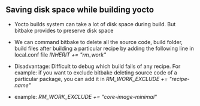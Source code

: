 ## Saving disk space while building yocto

- Yocto builds system can take a lot of disk space during build. But bitbake provides to preserve disk space

- We can command bitbake to delete all the source code, build folder, build files after building a particular recipe by adding the following line in local.conf file
*INHERIT += "rm_work"*

- Disadvantage: Difficult to debug which build fails of any recipe. For example: if you want to exclude bitbake deleting source code of a particular package, you can add it in 
*RM_WORK_EXCLUDE += "recipe-name"*

- example: *RM_WORK_EXCLUDE += "core-image-minimal"*